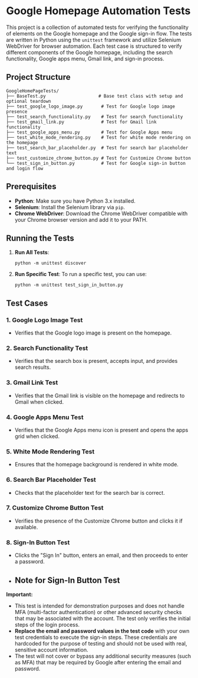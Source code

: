 
# Google Homepage Automation Tests

This project is a collection of automated tests for verifying the functionality of elements on the Google homepage and the Google sign-in flow. The tests are written in Python using the `unittest` framework and utilize Selenium WebDriver for browser automation. Each test case is structured to verify different components of the Google homepage, including the search functionality, Google apps menu, Gmail link, and sign-in process.

## Project Structure

```
GoogleHomePageTests/
├── BaseTest.py                    # Base test class with setup and optional teardown
├── test_google_logo_image.py       # Test for Google logo image presence
├── test_search_functionality.py    # Test for search functionality
├── test_gmail_link.py              # Test for Gmail link functionality
├── test_google_apps_menu.py        # Test for Google Apps menu
├── test_white_mode_rendering.py    # Test for white mode rendering on the homepage
├── test_search_bar_placeholder.py  # Test for search bar placeholder text
├── test_customize_chrome_button.py # Test for Customize Chrome button
└── test_sign_in_button.py          # Test for Google sign-in button and login flow
```

## Prerequisites

- **Python**: Make sure you have Python 3.x installed.
- **Selenium**: Install the Selenium library via `pip`.
- **Chrome WebDriver**: Download the Chrome WebDriver compatible with your Chrome browser version and add it to your PATH.



## Running the Tests

1. **Run All Tests**:
    ```
    python -m unittest discover
    ```

2. **Run Specific Test**:
    To run a specific test, you can use:
    ```
    python -m unittest test_sign_in_button.py
    ```

## Test Cases

### 1. Google Logo Image Test
   - Verifies that the Google logo image is present on the homepage.

### 2. Search Functionality Test
   - Verifies that the search box is present, accepts input, and provides search results.

### 3. Gmail Link Test
   - Verifies that the Gmail link is visible on the homepage and redirects to Gmail when clicked.

### 4. Google Apps Menu Test
   - Verifies that the Google Apps menu icon is present and opens the apps grid when clicked.

### 5. White Mode Rendering Test
   - Ensures that the homepage background is rendered in white mode.

### 6. Search Bar Placeholder Test
   - Checks that the placeholder text for the search bar is correct.

### 7. Customize Chrome Button Test
   - Verifies the presence of the Customize Chrome button and clicks it if available.

### 8. Sign-In Button Test
   - Clicks the "Sign In" button, enters an email, and then proceeds to enter a password.
-  ## Note for Sign-In Button Test
**Important:**
- This test is intended for demonstration purposes and does not handle MFA (multi-factor authentication) or other advanced security checks that may be associated with the account. The test only verifies the initial steps of the login process.
- **Replace the email and password values in the test code** with your own test credentials to execute the sign-in steps. These credentials are hardcoded for the purpose of testing and should not be used with real, sensitive account information.
- The test will not cover or bypass any additional security measures (such as MFA) that may be required by Google after entering the email and password. 
